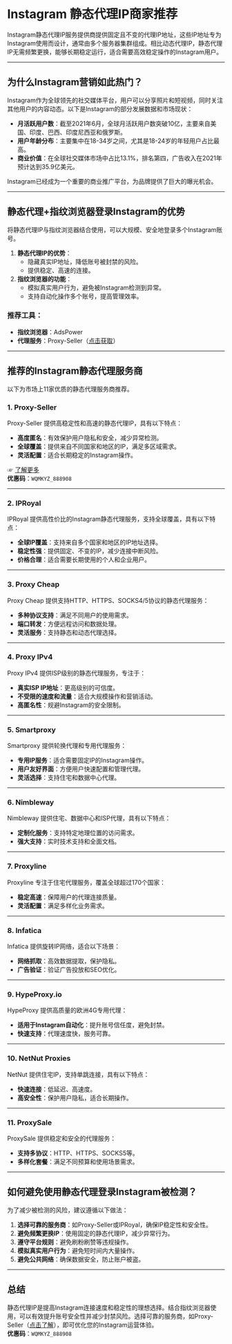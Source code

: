 # Instagram 静态代理IP商家推荐

Instagram静态代理IP服务提供商提供固定且不变的代理IP地址，这些IP地址专为Instagram使用而设计，通常由多个服务器集群组成。相比动态代理IP，静态代理IP无需频繁更换，能够长期稳定运行，适合需要高效稳定操作的Instagram用户。

---

## 为什么Instagram营销如此热门？

Instagram作为全球领先的社交媒体平台，用户可以分享照片和短视频，同时关注其他用户的内容动态。以下是Instagram的部分发展数据和市场现状：

- **月活跃用户数**：截至2021年6月，全球月活跃用户数突破10亿，主要来自美国、印度、巴西、印度尼西亚和俄罗斯。
- **用户年龄分布**：主要集中在18-34岁之间，尤其是18-24岁的年轻用户占比最高。
- **商业价值**：在全球社交媒体市场中占比13.1%，排名第四，广告收入在2021年预计达到35.9亿美元。
  
Instagram已经成为一个重要的商业推广平台，为品牌提供了巨大的曝光机会。

---

## 静态代理+指纹浏览器登录Instagram的优势

将静态代理IP与指纹浏览器结合使用，可以大规模、安全地登录多个Instagram账号。

1. **静态代理IP的优势**：
   - 隐藏真实IP地址，降低账号被封禁的风险。
   - 提供稳定、高速的连接。
2. **指纹浏览器的功能**：
   - 模拟真实用户行为，避免被Instagram检测到异常。
   - 支持自动化操作多个账号，提高管理效率。

### 推荐工具：
- **指纹浏览器**：AdsPower  
- **代理服务**：Proxy-Seller（[点击获取](https://bit.ly/proxy-seller-coupon)）  

---

## 推荐的Instagram静态代理服务商

以下为市场上11家优质的静态代理服务商推荐。

### 1. Proxy-Seller  
Proxy-Seller 提供高稳定性和高速的静态代理IP，具有以下特点：
- **高度匿名**：有效保护用户隐私和安全，减少异常检测。
- **全球覆盖**：提供来自不同国家和地区的IP，满足多区域需求。
- **灵活配置**：适合长期稳定的Instagram操作。  

☞ [了解更多](https://bit.ly/proxy-seller-coupon)  
**优惠码**：`WQMKYZ_888908`

---

### 2. IPRoyal  
IPRoyal 提供高性价比的Instagram静态代理服务，支持全球覆盖，具有以下特点：
- **全球IP覆盖**：支持来自多个国家和地区的IP地址选择。
- **稳定性强**：提供固定、不变的IP，减少连接中断风险。
- **价格合理**：适合需要长期使用的个人和企业用户。

---

### 3. Proxy Cheap  
Proxy Cheap 提供支持HTTP、HTTPS、SOCKS4/5协议的静态代理服务：
- **多种协议支持**：满足不同用户的使用需求。
- **端口转发**：方便远程访问和数据处理。
- **灵活服务**：支持静态和动态代理选择。

---

### 4. Proxy IPv4  
Proxy IPv4 提供ISP级别的静态代理服务，专注于：
- **真实ISP IP地址**：更高级别的可信度。
- **不受限的速度和流量**：适合大规模操作和营销活动。
- **高匿名性**：规避Instagram的安全限制。

---

### 5. Smartproxy  
Smartproxy 提供轮换代理和专用代理服务：
- **专用IP服务**：适合需要固定IP的Instagram操作。
- **用户友好界面**：方便用户快速配置和管理代理。
- **灵活选择**：支持住宅和数据中心代理。

---

### 6. Nimbleway  
Nimbleway 提供住宅、数据中心和ISP代理，具有以下特点：
- **定制化服务**：支持特定地理位置的访问需求。
- **强大支持**：实时技术支持和全面文档。

---

### 7. Proxyline  
Proxyline 专注于住宅代理服务，覆盖全球超过170个国家：
- **稳定高速**：保障用户的代理连接质量。
- **灵活配置**：满足多样化业务需求。

---

### 8. Infatica  
Infatica 提供旋转IP网络，适合以下场景：
- **网络抓取**：高效数据提取，保护隐私。
- **广告验证**：验证广告投放和SEO优化。

---

### 9. HypeProxy.io  
HypeProxy 提供高质量的欧洲4G专用代理：
- **适用于Instagram自动化**：提升账号信任度，避免封禁。
- **快速支持**：代理速度快，服务可靠。

---

### 10. NetNut Proxies  
NetNut 提供住宅IP，支持单跳连接，具有以下特点：
- **快速连接**：低延迟、高速度。
- **高安全性**：保护用户隐私，适合长期操作。

---

### 11. ProxySale  
ProxySale 提供稳定和安全的代理服务：
- **支持多协议**：HTTP、HTTPS、SOCKS5等。
- **多样化套餐**：满足不同预算和使用场景需求。

---

## 如何避免使用静态代理登录Instagram被检测？

为了减少被检测的风险，建议遵循以下做法：
1. **选择可靠的服务商**：如Proxy-Seller或IPRoyal，确保IP稳定性和安全性。
2. **避免频繁更换IP**：使用固定的静态代理IP，减少异常行为。
3. **遵守平台规则**：避免刷粉刷赞等违规操作。
4. **模拟真实用户行为**：避免短时间内大量操作。
5. **避免公共网络**：确保数据安全，防止账户被盗。

---

## 总结

静态代理IP是提高Instagram连接速度和稳定性的理想选择。结合指纹浏览器使用，可以有效提升账号安全性并减少封禁风险。选择可靠的服务商，如Proxy-Seller（[点击了解](https://bit.ly/proxy-seller-coupon)），即可优化您的Instagram运营体验。  
**优惠码**：`WQMKYZ_888908`
